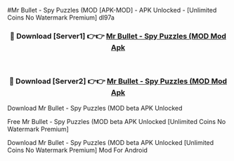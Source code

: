 #Mr Bullet - Spy Puzzles (MOD [APK-MOD] - APK Unlocked - [Unlimited Coins No Watermark Premium] dl97a



<div align="center">

<h3>🔴 Download [Server1] 👉👉 <a href="https://momento.my/?title=Mr_Bullet_-_Spy_Puzzles_(MOD">Mr Bullet - Spy Puzzles (MOD Mod Apk</a></h3><br>

<h3>🔴 Download [Server2] 👉👉 <a href="https://momento.my/?title=Mr_Bullet_-_Spy_Puzzles_(MOD">Mr Bullet - Spy Puzzles (MOD Mod Apk</a></h3>
</div>



Download Mr Bullet - Spy Puzzles (MOD beta APK Unlocked

Free Mr Bullet - Spy Puzzles (MOD beta APK Unlocked [Unlimited Coins No Watermark Premium]

Download Mr Bullet - Spy Puzzles (MOD beta APK Unlocked [Unlimited Coins No Watermark Premium] Mod For Android
